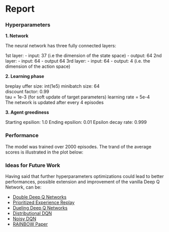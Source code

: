 # Report


### Hyperparameters

**1. Network**

The neural network has three fully connected layers:

  1st layer:
    - input: 37 (i.e the dimension of the state space) 
    - output: 64
  2nd layer: 
    - input: 64 
    - output 64
  3rd layer: 
    - input: 64 
    - output: 4 (i.e. the dimension of the action space)

**2. Learning phase** 

  breplay uffer size: int(1e5) 
  minibatch size: 64       
  discount factor: 0.99      
  tau = 1e-3  (for soft update of target parameters)
  learning rate = 5e-4               
  The network is updated after every 4 episodes

**3. Agent greediness**

  Starting epsilion: 1.0
  Ending epsilion: 0.01
  Epsilon decay rate: 0.999

### Performance

The model was trained over 2000 episodes. The trand of the average scores is illustrated in the plot below:



### Ideas for Future Work

Having said that further hyperparameters optimizations could lead to better performances, possible extension and improvement of the vanilla Deep Q Network, can be:

- [Double Deep Q Networks](https://arxiv.org/pdf/1509.06461.pdf)
- [Prioritized Experience Replay](https://arxiv.org/pdf/1511.05952.pdf)
- [Dueling Deep Q Networks](https://arxiv.org/pdf/1511.06581.pdf)
- [Distributional DQN](https://arxiv.org/pdf/1707.06887.pdf)
- [Noisy DQN](https://arxiv.org/pdf/1706.10295.pdf)
- [RAINBOW Paper](https://arxiv.org/pdf/1710.02298.pdf)

